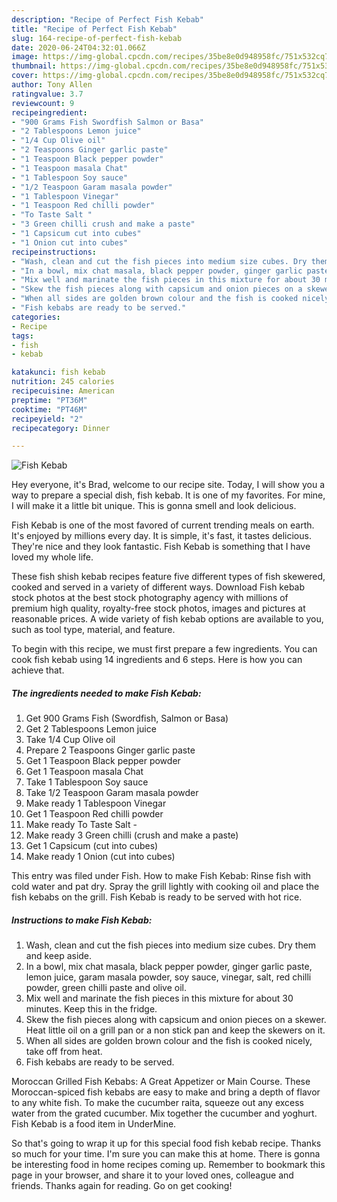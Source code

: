 ```yaml
---
description: "Recipe of Perfect Fish Kebab"
title: "Recipe of Perfect Fish Kebab"
slug: 164-recipe-of-perfect-fish-kebab
date: 2020-06-24T04:32:01.066Z
image: https://img-global.cpcdn.com/recipes/35be8e0d948958fc/751x532cq70/fish-kebab-recipe-main-photo.jpg
thumbnail: https://img-global.cpcdn.com/recipes/35be8e0d948958fc/751x532cq70/fish-kebab-recipe-main-photo.jpg
cover: https://img-global.cpcdn.com/recipes/35be8e0d948958fc/751x532cq70/fish-kebab-recipe-main-photo.jpg
author: Tony Allen
ratingvalue: 3.7
reviewcount: 9
recipeingredient:
- "900 Grams Fish Swordfish Salmon or Basa"
- "2 Tablespoons Lemon juice"
- "1/4 Cup Olive oil"
- "2 Teaspoons Ginger garlic paste"
- "1 Teaspoon Black pepper powder"
- "1 Teaspoon masala Chat"
- "1 Tablespoon Soy sauce"
- "1/2 Teaspoon Garam masala powder"
- "1 Tablespoon Vinegar"
- "1 Teaspoon Red chilli powder"
- "To Taste Salt "
- "3 Green chilli crush and make a paste"
- "1 Capsicum cut into cubes"
- "1 Onion cut into cubes"
recipeinstructions:
- "Wash, clean and cut the fish pieces into medium size cubes. Dry them and keep aside."
- "In a bowl, mix chat masala, black pepper powder, ginger garlic paste, lemon juice, garam masala powder, soy sauce, vinegar, salt, red chilli powder, green chilli paste and olive oil."
- "Mix well and marinate the fish pieces in this mixture for about 30 minutes. Keep this in the fridge."
- "Skew the fish pieces along with capsicum and onion pieces on a skewer. Heat little oil on a grill pan or a non stick pan and keep the skewers on it."
- "When all sides are golden brown colour and the fish is cooked nicely, take off from heat."
- "Fish kebabs are ready to be served."
categories:
- Recipe
tags:
- fish
- kebab

katakunci: fish kebab 
nutrition: 245 calories
recipecuisine: American
preptime: "PT36M"
cooktime: "PT46M"
recipeyield: "2"
recipecategory: Dinner

---
```



![Fish Kebab](https://img-global.cpcdn.com/recipes/35be8e0d948958fc/751x532cq70/fish-kebab-recipe-main-photo.jpg)

Hey everyone, it's Brad, welcome to our recipe site. Today, I will show you a way to prepare a special dish, fish kebab. It is one of my favorites. For mine, I will make it a little bit unique. This is gonna smell and look delicious.

Fish Kebab is one of the most favored of current trending meals on earth. It's enjoyed by millions every day. It is simple, it's fast, it tastes delicious. They're nice and they look fantastic. Fish Kebab is something that I have loved my whole life.

These fish shish kebab recipes feature five different types of fish skewered, cooked and served in a variety of different ways. Download Fish kebab stock photos at the best stock photography agency with millions of premium high quality, royalty-free stock photos, images and pictures at reasonable prices. A wide variety of fish kebab options are available to you, such as tool type, material, and feature.


To begin with this recipe, we must first prepare a few ingredients. You can cook fish kebab using 14 ingredients and 6 steps. Here is how you can achieve that.

<!--inarticleads1-->

##### The ingredients needed to make Fish Kebab:

1. Get 900 Grams Fish (Swordfish, Salmon or Basa)
1. Get 2 Tablespoons Lemon juice
1. Take 1/4 Cup Olive oil
1. Prepare 2 Teaspoons Ginger garlic paste
1. Get 1 Teaspoon Black pepper powder
1. Get 1 Teaspoon masala Chat
1. Take 1 Tablespoon Soy sauce
1. Take 1/2 Teaspoon Garam masala powder
1. Make ready 1 Tablespoon Vinegar
1. Get 1 Teaspoon Red chilli powder
1. Make ready To Taste Salt -
1. Make ready 3 Green chilli (crush and make a paste)
1. Get 1 Capsicum (cut into cubes)
1. Make ready 1 Onion (cut into cubes)


This entry was filed under Fish. How to make Fish Kebab: Rinse fish with cold water and pat dry. Spray the grill lightly with cooking oil and place the fish kebabs on the grill. Fish Kebab is ready to be served with hot rice. 

<!--inarticleads2-->

##### Instructions to make Fish Kebab:

1. Wash, clean and cut the fish pieces into medium size cubes. Dry them and keep aside.
1. In a bowl, mix chat masala, black pepper powder, ginger garlic paste, lemon juice, garam masala powder, soy sauce, vinegar, salt, red chilli powder, green chilli paste and olive oil.
1. Mix well and marinate the fish pieces in this mixture for about 30 minutes. Keep this in the fridge.
1. Skew the fish pieces along with capsicum and onion pieces on a skewer. Heat little oil on a grill pan or a non stick pan and keep the skewers on it.
1. When all sides are golden brown colour and the fish is cooked nicely, take off from heat.
1. Fish kebabs are ready to be served.


Moroccan Grilled Fish Kebabs: A Great Appetizer or Main Course. These Moroccan-spiced fish kebabs are easy to make and bring a depth of flavor to any white fish. To make the cucumber raita, squeeze out any excess water from the grated cucumber. Mix together the cucumber and yoghurt. Fish Kebab is a food item in UnderMine. 

So that's going to wrap it up for this special food fish kebab recipe. Thanks so much for your time. I'm sure you can make this at home. There is gonna be interesting food in home recipes coming up. Remember to bookmark this page in your browser, and share it to your loved ones, colleague and friends. Thanks again for reading. Go on get cooking!
